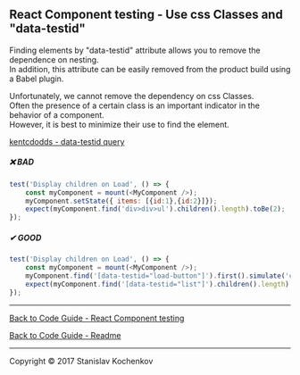 ## React Component testing - Use css Classes and "data-testid"

Finding elements by "data-testid" attribute allows you to remove the dependence on nesting.  
In addition, this attribute can be easily removed from the product build using a Babel plugin.

Unfortunately, we cannot remove the dependency on css Classes.  
Often the presence of a certain class is an important indicator in the behavior of a component.  
However, it is best to minimize their use to find the element.

[kentcdodds - data-testid query](https://kentcdodds.com/blog/making-your-ui-tests-resilient-to-change#whats-with-the-data-testid-query)

##### ❌ BAD

```javascript
test('Display children on Load', () => {
    const myComponent = mount(<MyComponent />);
    myComponent.setState({ items: [{id:1},{id:2}]});
    expect(myComponent.find('div>div>ul').children().length).toBe(2);
});
```

##### ✔ GOOD

```javascript
test('Display children on Load', () => {
    const myComponent = mount(<MyComponent />);
    myComponent.find('[data-testid="load-button"]').first().simulate('click');
    expect(myComponent.find('[data-testid="list"]').children().length).toBe(2);
});
```

---

[Back to Code Guide - React Component testing](https://github.com/UserBug/codeGuide/tree/v2/docs/reactComponentTesting)

[Back to Code Guide - Readme](https://github.com/UserBug/codeGuide/tree/v2)

---
Copyright © 2017 Stanislav Kochenkov 